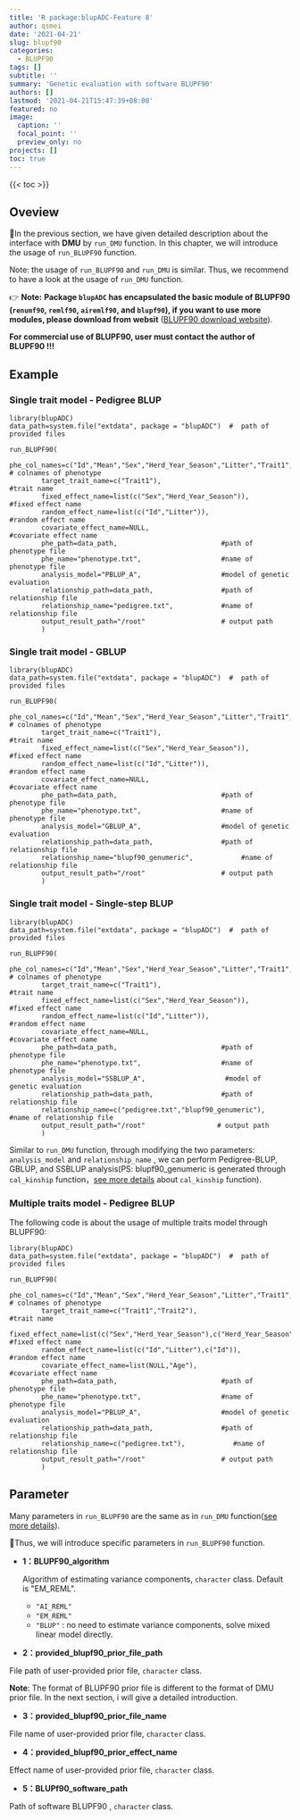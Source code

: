 ```yaml
---
title: 'R package:blupADC-Feature 8'
author: qsmei
date: '2021-04-21'
slug: blupf90
categories:
  - BLUPF90
tags: []
subtitle: ''
summary: 'Genetic evaluation with software BLUPF90'
authors: []
lastmod: '2021-04-21T15:47:39+08:00'
featured: no
image:
  caption: ''
  focal_point: ''
  preview_only: no
projects: []
toc: true
---
```


{{< toc >}} 

## Oveview

👻In the previous section, we have given detailed description about the interface with **DMU**  by `run_DMU` function.  In this chapter, we will introduce the usage of `run_BLUPF90`  function.   

Note: the usage of  `run_BLUPF90`  and  `run_DMU`  is similar. Thus, we recommend to have a look at the  usage of `run_DMU` function.

👉 **Note:**  **Package `blupADC` has encapsulated  the basic module of BLUPF90 (`renumf90`, `remlf90`, `airemlf90`, and `blupf90`), if you want to use more modules, please download from websit** ([BLUPF90 download website](http://nce.ads.uga.edu/html/projects/programs/)).

 **For commercial use of BLUPF90,  user must contact the author of BLUPF90 !!!** 

## Example

### **Single trait model - Pedigree BLUP**

``` {.r}
library(blupADC)
data_path=system.file("extdata", package = "blupADC")  #  path of provided files 
  
run_BLUPF90(
        phe_col_names=c("Id","Mean","Sex","Herd_Year_Season","Litter","Trait1","Trait2","Age"), # colnames of phenotype 
        target_trait_name=c("Trait1"),                           #trait name 
        fixed_effect_name=list(c("Sex","Herd_Year_Season")),     #fixed effect name
        random_effect_name=list(c("Id","Litter")),               #random effect name
        covariate_effect_name=NULL,                              #covariate effect name
        phe_path=data_path,                          #path of phenotype file
        phe_name="phenotype.txt",                    #name of phenotype file
        analysis_model="PBLUP_A",                    #model of genetic evaluation
        relationship_path=data_path,                 #path of relationship file 
        relationship_name="pedigree.txt",            #name of relationship file 
        output_result_path="/root"                   # output path 
        )   
```

### **Single trait model - GBLUP**

``` {.r}
library(blupADC)
data_path=system.file("extdata", package = "blupADC")  #  path of provided files 
  
run_BLUPF90(
        phe_col_names=c("Id","Mean","Sex","Herd_Year_Season","Litter","Trait1","Trait2","Age"), # colnames of phenotype 
        target_trait_name=c("Trait1"),                           #trait name 
        fixed_effect_name=list(c("Sex","Herd_Year_Season")),     #fixed effect name
        random_effect_name=list(c("Id","Litter")),               #random effect name
        covariate_effect_name=NULL,                              #covariate effect name
        phe_path=data_path,                          #path of phenotype file
        phe_name="phenotype.txt",                    #name of phenotype file
        analysis_model="GBLUP_A",                    #model of genetic evaluation
        relationship_path=data_path,                 #path of relationship file 
        relationship_name="blupf90_genumeric",            #name of relationship file 
        output_result_path="/root"                   # output path  
        )   

```

### **Single trait model - Single-step BLUP** 

``` {.r}
library(blupADC)
data_path=system.file("extdata", package = "blupADC")  #  path of provided files 
  
run_BLUPF90(
        phe_col_names=c("Id","Mean","Sex","Herd_Year_Season","Litter","Trait1","Trait2","Age"), # colnames of phenotype 
        target_trait_name=c("Trait1"),                           #trait name 
        fixed_effect_name=list(c("Sex","Herd_Year_Season")),     #fixed effect name
        random_effect_name=list(c("Id","Litter")),               #random effect name
        covariate_effect_name=NULL,                              #covariate effect name
        phe_path=data_path,                          #path of phenotype file
        phe_name="phenotype.txt",                    #name of phenotype file
        analysis_model="SSBLUP_A",                    #model of genetic evaluation
        relationship_path=data_path,                 #path of relationship file 
        relationship_name=c("pedigree.txt","blupf90_genumeric"),            #name of relationship file 
        output_result_path="/root"                  # output path 
        )   
```

Similar to `run_DMU` function, through modifying the two parameters: `analysis_model` and `relationship_name` , we can perform Pedigree-BLUP, GBLUP, and SSBLUP analysis(PS: blupf90_genumeric is generated through `cal_kinship` function，[see more details](https://qsmei.netlify.app/post/2021-04-17-r-package-blup-adc-calculate-relationship-matrix/relationship_matrix/) about `cal_kinship` function). 

### **Multiple traits model - Pedigree BLUP**

The following code is about the usage of multiple traits model through BLUPF90:

``` {.R}
library(blupADC)
data_path=system.file("extdata", package = "blupADC")  #  path of provided files 
  
run_BLUPF90(
        phe_col_names=c("Id","Mean","Sex","Herd_Year_Season","Litter","Trait1","Trait2","Age"), # colnames of phenotype 
        target_trait_name=c("Trait1","Trait2"),                           #trait name 
        fixed_effect_name=list(c("Sex","Herd_Year_Season"),c("Herd_Year_Season")),     #fixed effect name
        random_effect_name=list(c("Id","Litter"),c("Id")),               #random effect name
        covariate_effect_name=list(NULL,"Age"),                          #covariate effect name
        phe_path=data_path,                          #path of phenotype file
        phe_name="phenotype.txt",                    #name of phenotype file
        analysis_model="PBLUP_A",                    #model of genetic evaluation
        relationship_path=data_path,                 #path of relationship file 
        relationship_name=c("pedigree.txt"),            #name of relationship file 
        output_result_path="/root"                   # output path 
        )   
```



## Parameter

Many parameters in  `run_BLUPF90` are the same as in `run_DMU` function([see more details](https://qsmei.netlify.app/post/2021-04-20-r-package-blup-adc-run-dmu/run_dmu/)). 

💫Thus, we will introduce  specific parameters in `run_BLUPF90` function.

- **1：BLUPF90_algorithm**  

  Algorithm of estimating variance components,  `character` class. Default is "EM_REML".

  -   `"AI_REML"`
  -   `"EM_REML"`
  -   `"BLUP"` : no need to estimate variance components,  solve mixed linear model directly. 

-   **2：provided_blupf90_prior_file_path**

File path of user-provided prior file,   `character` class. 

**Note**: The format of BLUPF90 prior file is different to the format of DMU prior file. In the next section, i will give a detailed introduction. 

-   **3：provided_blupf90_prior_file_name**

File name of user-provided prior file,   `character` class.  

-   **4：provided_blupf90_prior_effect_name**

Effect name of user-provided prior file,   `character` class. 

-   **5：BLUPf90_software_path**  

Path of software BLUPF90 , `character` class. 